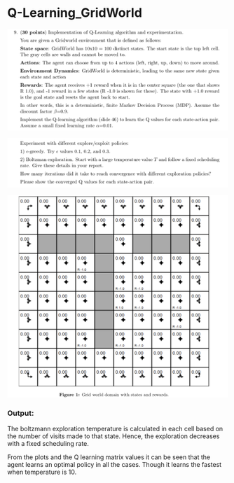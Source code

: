 # Q-Learning_GridWorld

![png](question.png)  

![png](question_.png)  

![png](question__.png)  

### Output:  

The boltzmann exploration temperature is calculated in each cell based on the number of visits made to that state. Hence, the exploration decreases with a fixed scheduling rate.  

From the plots and the Q learning matrix values it can be seen that the agent learns an optimal policy in all the cases. Though it learns the fastest when temperature is 10.  

